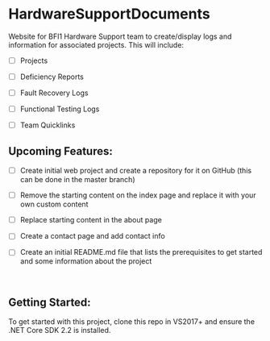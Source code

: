 # HardwareSupportDocuments
Website for BFI1 Hardware Support team to create/display logs and information for associated projects. 
This will include:
- [ ] Projects
- [ ] Deficiency Reports
- [ ] Fault Recovery Logs
- [ ] Functional Testing Logs
- [ ] Team Quicklinks



## Upcoming Features:

- [ ] Create initial web project and create a repository for it on GitHub (this can be done in the master branch)
- [ ] Remove the starting content on the index page and replace it with your own custom content
- [ ] Replace starting content in the about page
- [ ] Create a contact page and add contact info
- [ ] Create an initial README.md file that lists the prerequisites to get started and some information about the project


<br />

## Getting Started:
To get started with this project, clone this repo in VS2017+ and ensure the .NET Core SDK 2.2 is installed. 

